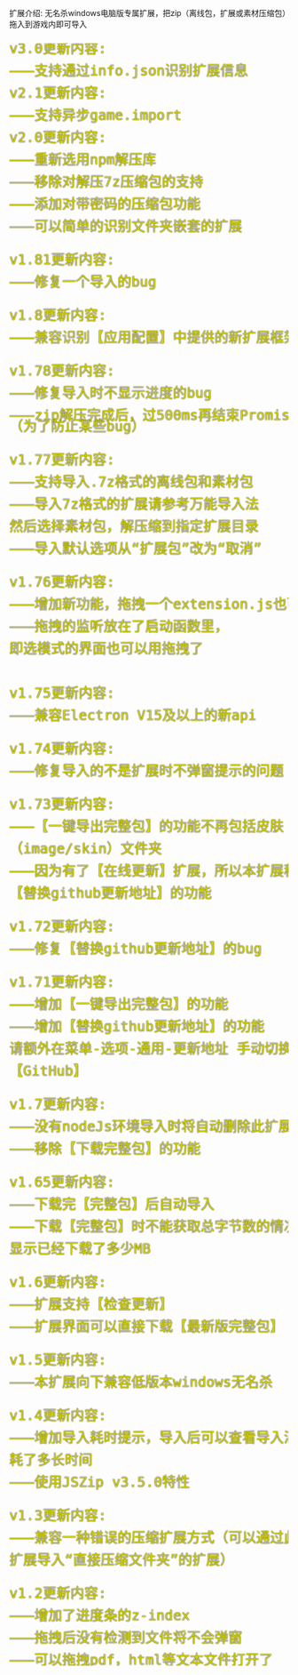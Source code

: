 扩展介绍: 无名杀windows电脑版专属扩展，把zip（离线包，扩展或素材压缩包）拖入到游戏内即可导入
<pre style="color:rgb(210,210,000); font-size:25px; line-height:20px; text-shadow: 0 0 2px black;">
v3.0更新内容:

———支持通过info.json识别扩展信息

v2.1更新内容:

———支持异步game.import

v2.0更新内容:

———重新选用npm解压库

———移除对解压7z压缩包的支持

———添加对带密码的压缩包功能

———可以简单的识别文件夹嵌套的扩展


v1.81更新内容:

———修复一个导入的bug


v1.8更新内容:

———兼容识别【应用配置】中提供的新扩展框架


v1.78更新内容:

———修复导入时不显示进度的bug

———zip解压完成后，过500ms再结束Promise
（为了防止某些bug）


v1.77更新内容:

———支持导入.7z格式的离线包和素材包

———导入7z格式的扩展请参考万能导入法

然后选择素材包，解压缩到指定扩展目录

———导入默认选项从“扩展包”改为“取消”


v1.76更新内容:

———增加新功能，拖拽一个extension.js也可以导入扩展

———拖拽的监听放在了启动函数里，

即选模式的界面也可以用拖拽了



v1.75更新内容:

———兼容Electron V15及以上的新api


v1.74更新内容:

———修复导入的不是扩展时不弹窗提示的问题


v1.73更新内容:

———【一键导出完整包】的功能不再包括皮肤

（image/skin）文件夹

———因为有了【在线更新】扩展，所以本扩展移除

【替换github更新地址】的功能


v1.72更新内容:

———修复【替换github更新地址】的bug


v1.71更新内容:

———增加【一键导出完整包】的功能

———增加【替换github更新地址】的功能

请额外在菜单-选项-通用-更新地址 手动切换为

【GitHub】


v1.7更新内容:

———没有nodeJs环境导入时将自动删除此扩展

———移除【下载完整包】的功能


v1.65更新内容:

———下载完【完整包】后自动导入

———下载【完整包】时不能获取总字节数的情况将

显示已经下载了多少MB


v1.6更新内容:

———扩展支持【检查更新】

———扩展界面可以直接下载【最新版完整包】


v1.5更新内容:

———本扩展向下兼容低版本windows无名杀


v1.4更新内容:

———增加导入耗时提示，导入后可以查看导入消

耗了多长时间

———使用JSZip v3.5.0特性


v1.3更新内容:

———兼容一种错误的压缩扩展方式（可以通过此

扩展导入“直接压缩文件夹”的扩展）


v1.2更新内容:

———增加了进度条的z-index

———拖拽后没有检测到文件将不会弹窗

———可以拖拽pdf，html等文本文件打开了
</pre>